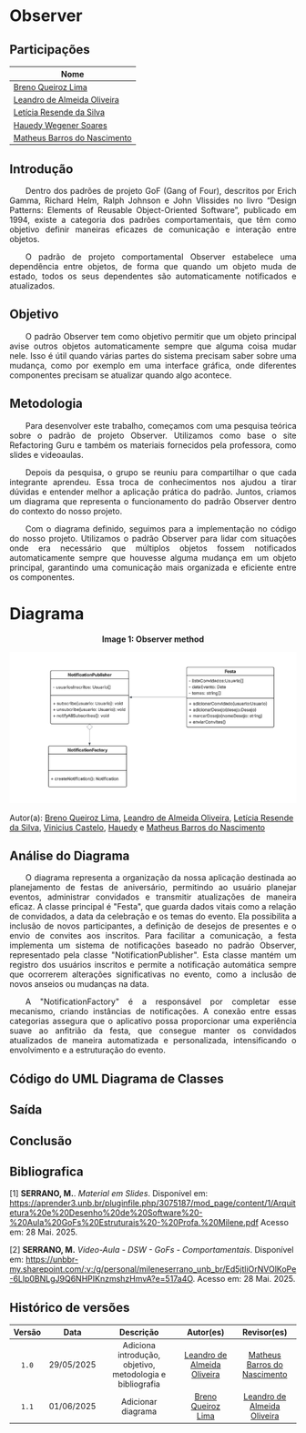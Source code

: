 # Observer

## Participações

| Nome                                 |
|--------------------------------------|
| [Breno Queiroz Lima](https://github.com/brenob6)|
| [Leandro de Almeida Oliveira](https://github.com/leomitx10)   |
| [Letícia Resende da Silva](https://github.com/LeticiaResende23) |
| [Hauedy Wegener Soares](https://github.com/HauedyWS) |
| [Matheus Barros do Nascimento](https://github.com/Ninja-Haiyai) |

## Introdução

<p align="justify"> &emsp;&emsp;Dentro dos padrões de projeto GoF (Gang of Four), descritos por Erich Gamma, Richard Helm, Ralph Johnson e John Vlissides no livro “Design Patterns: Elements of Reusable Object-Oriented Software”, publicado em 1994, existe a categoria dos padrões comportamentais, que têm como objetivo definir maneiras eficazes de comunicação e interação entre objetos.</p>

<p align="justify"> &emsp;&emsp;O padrão de projeto comportamental Observer estabelece uma dependência entre objetos, de forma que quando um objeto muda de estado, todos os seus dependentes são automaticamente notificados e atualizados.</p>

## Objetivo

<p align="justify"> &emsp;&emsp;O padrão Observer tem como objetivo permitir que um objeto principal avise outros objetos automaticamente sempre que alguma coisa mudar nele. Isso é útil quando várias partes do sistema precisam saber sobre uma mudança, como por exemplo em uma interface gráfica, onde diferentes componentes precisam se atualizar quando algo acontece.</p>

## Metodologia

<p align="justify">&emsp;&emsp;Para desenvolver este trabalho, começamos com uma pesquisa teórica sobre o padrão de projeto Observer. Utilizamos como base o site Refactoring Guru e também os materiais fornecidos pela professora, como slides e videoaulas.</p> 
<p align="justify">&emsp;&emsp;Depois da pesquisa, o grupo se reuniu para compartilhar o que cada integrante aprendeu. Essa troca de conhecimentos nos ajudou a tirar dúvidas e entender melhor a aplicação prática do padrão. Juntos, criamos um diagrama que representa o funcionamento do padrão Observer dentro do contexto do nosso projeto.</p> 
<p align="justify">&emsp;&emsp;Com o diagrama definido, seguimos para a implementação no código do nosso projeto. Utilizamos o padrão Observer para lidar com situações onde era necessário que múltiplos objetos fossem notificados automaticamente sempre que houvesse alguma mudança em um objeto principal, garantindo uma comunicação mais organizada e eficiente entre os componentes.</p>

# Diagrama

<center>

**Image 1: Observer method**

![Factory method](./assets/observe-method.png)

</center>

Autor(a): 
<a href="https://github.com/brenob6" target="_blank">Breno Queiroz Lima</a>, 
<a href="https://github.com/leomitx10" target="_blank">Leandro de Almeida Oliveira</a>, 
<a href="https://github.com/LeticiaResende23" target="_blank">Letícia Resende da Silva</a>, 
<a href="https://github.com/Vini47" target="_blank">Vinicius Castelo</a>,
<a href="https://github.com/hauedyWS" target="_blank">Hauedy</a> e
<a href="https://github.com/Ninja-Haiyai" target="_blank">Matheus Barros do Nascimento</a>


## Análise do Diagrama
<p align="justify">&emsp;&emsp;O diagrama representa a organização da nossa aplicação destinada ao planejamento de festas de aniversário, permitindo ao usuário planejar eventos, administrar convidados e transmitir atualizações de maneira eficaz. A classe principal é "Festa", que guarda dados vitais como a relação de convidados, a data da celebração e os temas do evento. Ela possibilita a inclusão de novos participantes, a definição de desejos de presentes e o envio de convites aos inscritos. Para facilitar a comunicação, a festa implementa um sistema de notificações baseado no padrão Observer, representado pela classe "NotificationPublisher". Esta classe mantém um registro dos usuários inscritos e permite a notificação automática sempre que ocorrerem alterações significativas no evento, como a inclusão de novos anseios ou mudanças na data.</p>

<p align="justify">&emsp;&emsp;A "NotificationFactory" é a responsável por completar esse mecanismo, criando instâncias de notificações. A conexão entre essas categorias assegura que o aplicativo possa proporcionar uma experiência suave ao anfitrião da festa, que consegue manter os convidados atualizados de maneira automatizada e personalizada, intensificando o envolvimento e a estruturação do evento.</p>



## Código do UML Diagrama de Classes


## Saída


## Conclusão


## Bibliografica

[1] **SERRANO, M.**. *Material em Slides*. Disponível em: <https://aprender3.unb.br/pluginfile.php/3075187/mod_page/content/1/Arquitetura%20e%20Desenho%20de%20Software%20-%20Aula%20GoFs%20Estruturais%20-%20Profa.%20Milene.pdf>  Acesso em: 28 Mai. 2025.

[2] **SERRANO, M.** *Vídeo-Aula - DSW - GoFs - Comportamentais*. Disponível em: <https://unbbr-my.sharepoint.com/:v:/g/personal/mileneserrano_unb_br/Ed5jtliOrNVOlKoPe-6Llp0BNLgJ9Q6NHPIKnzmshzHmvA?e=517a4O>. Acesso em: 28 Mai. 2025.

## Histórico de versões

| Versão |    Data    |                       Descrição                       |                       Autor(es)                        |                      Revisor(es)                       |
| :----: | :--------: | :---------------------------------------------------: | :----------------------------------------------------: | :----------------------------------------------------: |
| `1.0`  | 29/05/2025 | Adiciona introdução, objetivo, metodologia e bibliografia | [Leandro de Almeida Oliveira](https://github.com/leomitx10) | [Matheus Barros do Nascimento](https://github.com/Ninja-Haiyai) |
| `1.1`  | 01/06/2025 | Adicionar diagrama | [Breno Queiroz Lima](https://github.com/brenob6) | [Leandro de Almeida Oliveira](https://github.com/leimit10) |
